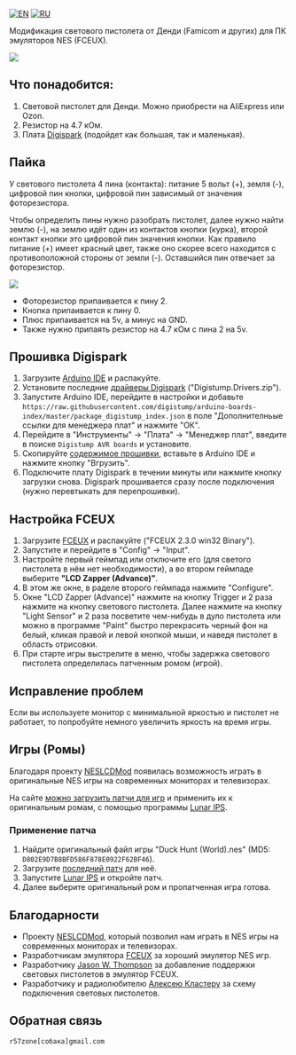 [![EN](https://user-images.githubusercontent.com/9499881/33184537-7be87e86-d096-11e7-89bb-f3286f752bc6.png)](https://github.com/r57zone/Zapper-Light-Gun-PC/) 
[![RU](https://user-images.githubusercontent.com/9499881/27683795-5b0fbac6-5cd8-11e7-929c-057833e01fb1.png)](https://github.com/r57zone/Zapper-Light-Gun-PC/blob/master/README.RU.md)

Модификация светового пистолета от Денди (Famicom и других) для ПК эмуляторов NES (FCEUX).

[![](https://user-images.githubusercontent.com/9499881/212734602-05fe86a4-f981-49e0-bcda-7e930fe3c7f1.gif)](https://youtu.be/HwHkjYlQwL0)

## Что понадобится:
1. Световой пистолет для Денди. Можно приобрести на AliExpress или Ozon.
2. Резистор на 4.7 кОм.
3. Плата [Digispark](http://alii.pub/5r59m3) (подойдет как большая, так и маленькая).

## Пайка
У светового пистолета 4 пина (контакта): питание 5 вольт (+), земля (-), цифровой пин кнопки, цифровой пин зависимый от значения фоторезистора.


Чтобы определить пины нужно разобрать пистолет, далее нужно найти землю (-), на землю идёт один из контактов кнопки (курка), второй контакт кнопки это цифровой пин значения кнопки. Как правило питание (+) имеет красный цвет, также оно скорее всего находится с противоположной стороны от земли (-). Оставшийся пин отвечает за фоторезистор.


![](https://user-images.githubusercontent.com/9499881/117061591-7141b100-ad33-11eb-80b0-2412987df08b.png)

* Фоторезистор припаивается к пину 2.<br>
* Кнопка припаивается к пину 0.<br>
* Плюс припаивается на 5v, а минус на GND.<br>
* Также нужно припаять резистор на 4.7 кОм с пина 2 на 5v.

## Прошивка Digispark
1. Загрузите [Arduino IDE](https://www.arduino.cc/en/software) и распакуйте.
2. Установите последние [драйверы Digispark](https://github.com/digistump/DigistumpArduino/releases/) ("Digistump.Drivers.zip").
3. Запустите Arduino IDE, перейдите в настройки и добавьте `https://raw.githubusercontent.com/digistump/arduino-boards-index/master/package_digistump_index.json` в поле "Дополнителньые ссылки для менеджера плат" и нажмите "ОК".
4. Перейдите в "Инструменты" -> "Плата" -> "Менеджер плат", введите в поиске `Digistump AVR boards` и установите.
5. Скопируйте [содержимое прошивки](https://github.com/r57zone/Zapper-Light-Gun-PC/blob/master/Firmware/DigisparkLightGun.ino), вставьте в Arduino IDE и нажмите кнопку "Вгрузить".
6. Подключите плату Digispark в течении минуты или нажмите кнопку загрузки снова. Digispark прошивается сразу после подключения (нужно перевтыкать для перепрошивки).

## Настройка FCEUX
1. Загрузите [FCEUX](https://fceux.com/web/download.html) и распакуйте ("FCEUX 2.3.0 win32 Binary").
2. Запустите и перейдите в "Config" -> "Input".
3. Настройте первый геймпад или отключите его (для светого пистолета в нём нет необходимости), а во втором геймпаде выберите **"LCD Zapper (Advance)"**.
4. В этом же окне, в раделе второго геймпада нажмите "Configure".
5. Окне "LCD Zapper (Advance)" нажмите на кнопку Trigger и 2 раза нажмите на кнопку светового пистолета. Далее нажмите на кнопку "Light Sensor" и 2 раза посветите чем-нибудь в дуло пистолета или можно в программе "Paint" быстро перекрасить черный фон на белый, кликая правой и левой кнопкой мыши, и наведя пистолет в область отрисовки.
6. При старте игры выстрелите в меню, чтобы задержка светового пистолета определилась патченным ромом (игрой).

## Исправление проблем
Если вы используете монитор с минимальной яркостью и пистолет не работает, то попробуйте немного увеличить яркость на время игры.

## Игры (Ромы)
Благодаря проекту [NESLCDMod](http://neslcdmod.ru) появилась возможность играть в оригинальные NES игры на современных мониторах и телевизорах.


На сайте [можно загрузить патчи для игр](http://neslcdmod.ru/roms/) и применить их к оригинальным ромам, с помощью программы [Lunar IPS](http://fusoya.eludevisibility.org/lips/download/lips102.zip).


### Применение патча
1. Найдите оригинальный файл игры "Duck Hunt (World).nes" (MD5: `D802E9D7B8BFD586F878E0922F62BF46`).
2. Загрузите [последний патч](http://neslcdmod.ru/roms/) для неё.
3. Запустите [Lunar IPS](http://fusoya.eludevisibility.org/lips/download/lips102.zip) и откройте патч.
4. Далее выберите оригинальный ром и пропатченная игра готова.

## Благодарности
* Проекту [NESLCDMod](http://neslcdmod.ru), который позволил нам играть в NES игры на современных мониторах и телевизорах.
* Разработчикам эмулятора [FCEUX](https://github.com/TASVideos/fceux/graphs/contributors) за хороший эмулятор NES игр.
* Разработчику [Jason W. Thompson](https://github.com/JasonWThompson) за добавление поддержки световых пистолетов в эмулятор FCEUX.
* Разработчику и радиолюбителю [Алексею Кластеру](https://github.com/ClusterM) за схему подключения световых пистолетов.

## Обратная связь
`r57zone[собака]gmail.com`